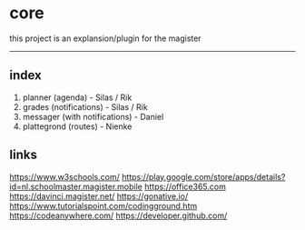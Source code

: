 # core

this project is an explansion/plugin for the magister 

----------------------------


index
------
  1. planner       (agenda)                - Silas / Rik	
  1. grades        (notifications)         - Silas / Rik	
  1. messager      (with notifications)    - Daniel			
  1. plattegrond   (routes)                - Nienke			


links
------
https://www.w3schools.com/
https://play.google.com/store/apps/details?id=nl.schoolmaster.magister.mobile
https://office365.com
https://davinci.magister.net/
https://gonative.io/
https://www.tutorialspoint.com/codingground.htm
https://codeanywhere.com/
https://developer.github.com/

